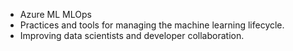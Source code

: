 - Azure ML MLOps
- Practices and tools for managing the machine learning lifecycle.
- Improving data scientists and developer collaboration.